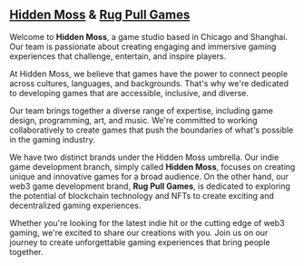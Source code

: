 ## [Hidden Moss][1] & [Rug Pull Games][2]

Welcome to **Hidden Moss**, a game studio based in Chicago and Shanghai. Our team is passionate about creating engaging and immersive gaming experiences that challenge, entertain, and inspire players.

At Hidden Moss, we believe that games have the power to connect people across cultures, languages, and backgrounds. That's why we're dedicated to developing games that are accessible, inclusive, and diverse.

Our team brings together a diverse range of expertise, including game design, programming, art, and music. We're committed to working collaboratively to create games that push the boundaries of what's possible in the gaming industry.

We have two distinct brands under the Hidden Moss umbrella. Our indie game development branch, simply called **Hidden Moss**, focuses on creating unique and innovative games for a broad audience. On the other hand, our web3 game development brand, **Rug Pull Games**, is dedicated to exploring the potential of blockchain technology and NFTs to create exciting and decentralized gaming experiences.

Whether you're looking for the latest indie hit or the cutting edge of web3 gaming, we're excited to share our creations with you. Join us on our journey to create unforgettable gaming experiences that bring people together.

[1]: https://hiddenmoss.com/
[2]: https://rug-pull.games/
